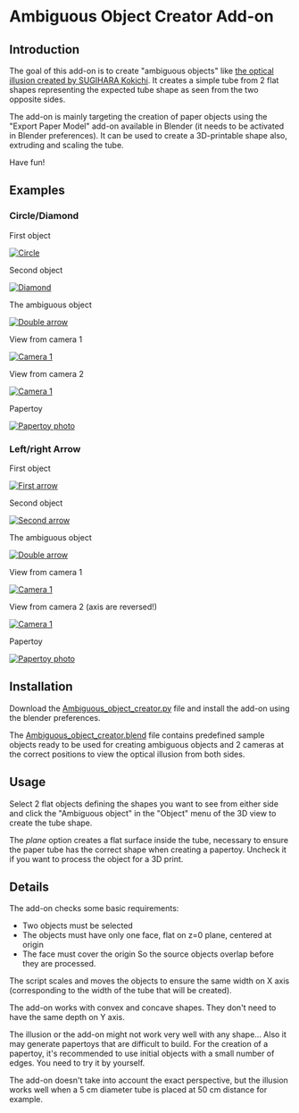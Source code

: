 # Ambiguous Object Creator Add-on

## Introduction

The goal of this add-on is to create "ambiguous objects" like [the optical illusion created by SUGIHARA Kokichi](
http://www.isc.meiji.ac.jp/~kokichis/ambiguousc/ambiguouscylindere.html).
It creates a simple tube from 2 flat shapes representing the expected tube shape as seen from the two opposite sides.

The add-on is mainly targeting the creation of paper objects using the "Export Paper Model" add-on available in Blender (it needs to be activated in Blender preferences). It can be used to create a 3D-printable shape also, extruding and scaling the tube.

Have fun!

## Examples

### Circle/Diamond

First object

[![Circle](Examples/Small/Circle_diamond_01a_circle.jpg)](https://thierryscreations.pagesperso-orange.fr/AmbiguousObjectCreator/Large/Circle_diamond_01a_circle.jpg)

Second object

[![Diamond](Examples/Small/Circle_diamond_01b_diamond.jpg)](https://thierryscreations.pagesperso-orange.fr/AmbiguousObjectCreator/Large/Circle_diamond_01b_diamond.jpg)

The ambiguous object

[![Double arrow](Examples/Small/Circle_diamond_02_final.jpg)](https://thierryscreations.pagesperso-orange.fr/AmbiguousObjectCreator/Large/Circle_diamond_02_final.jpg)

View from camera 1

[![Camera 1](Examples/Small/Circle_diamond_03_camera1.jpg)](https://thierryscreations.pagesperso-orange.fr/AmbiguousObjectCreator/Large/Circle_diamond_03_camera1.jpg)

View from camera 2

[![Camera 1](Examples/Small/Circle_diamond_04_camera2.jpg)](https://thierryscreations.pagesperso-orange.fr/AmbiguousObjectCreator/Large/Circle_diamond_04_camera2.jpg)

Papertoy

[![Papertoy photo](Examples/Small/Circle_diamond_05_Photo.jpg)](https://thierryscreations.pagesperso-orange.fr/AmbiguousObjectCreator/Large/Circle_diamond_05_Photo.jpg)

### Left/right Arrow

First object

[![First arrow](Examples/Small/Arrows_01a_LeftArrow.jpg)](https://thierryscreations.pagesperso-orange.fr/AmbiguousObjectCreator/Large/Arrows_01a_LeftArrow.jpg)

Second object

[![Second arrow](Examples/Small/Arrows_01b_RightArrow.jpg)](https://thierryscreations.pagesperso-orange.fr/AmbiguousObjectCreator/Large/Arrows_01b_RightArrow.jpg)

The ambiguous object

[![Double arrow](Examples/Small/Arrows_02_final.jpg)](https://thierryscreations.pagesperso-orange.fr/AmbiguousObjectCreator/Large/Arrows_02_final.jpg)

View from camera 1

[![Camera 1](Examples/Small/Arrows_03_camera1.jpg)](https://thierryscreations.pagesperso-orange.fr/AmbiguousObjectCreator/Large/Arrows_03_camera1.jpg)

View from camera 2 (axis are reversed!)

[![Camera 1](Examples/Small/Arrows_04_camera2.jpg)](https://thierryscreations.pagesperso-orange.fr/AmbiguousObjectCreator/Large/Arrows_04_camera2.jpg)

Papertoy

[![Papertoy photo](Examples/Small/Arrows_05_Photo.jpg)](https://thierryscreations.pagesperso-orange.fr/AmbiguousObjectCreator/Large/Arrows_05_Photo.jpg)

## Installation

Download the [Ambiguous_object_creator.py](https://thierryscreations.pagesperso-orange.fr/AmbiguousObjectCreator/Ambiguous_object_creator.py) file and install the add-on using the blender preferences.

The [Ambiguous_object_creator.blend](https://thierryscreations.pagesperso-orange.fr/AmbiguousObjectCreator/Ambiguous_object_creator.blend) file contains predefined sample objects ready to be used for creating ambiguous objects and 2 cameras at the correct positions to view the optical illusion from both sides.

## Usage

Select 2 flat objects defining the shapes you want to see from either side and click the "Ambiguous object" in the "Object" menu of the 3D view to create the tube shape.

The *plane* option creates a flat surface inside the tube, necessary to ensure the paper tube has the correct shape when creating a papertoy. Uncheck it if you want to process the object for a 3D print.

## Details

The add-on checks some basic requirements:
- Two objects must be selected
- The objects must have only one face, flat on z=0 plane, centered at origin
- The face must cover the origin
So the source objects overlap before they are processed.

The script scales and moves the objects to ensure the same width on X axis (corresponding to the width of the tube that will be created).

The add-on works with convex and concave shapes. They don't need to have the same depth on Y axis.

The illusion or the add-on might not work very well with any shape... Also it may generate papertoys that are difficult to build. For the creation of a papertoy, it's recommended to use initial objects with a small number of edges. You need to try it by yourself.

The add-on doesn't take into account the exact perspective, but the illusion works well when a 5 cm diameter tube is placed at 50 cm distance for example.
